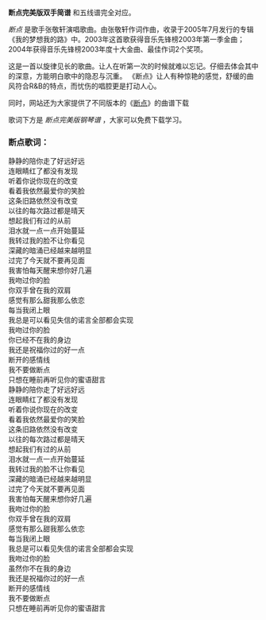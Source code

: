 

**断点完美版双手简谱** 和五线谱完全对应。

_断点_
是歌手张敬轩演唱歌曲。由张敬轩作词作曲，收录于2005年7月发行的专辑《我的梦想我的路》中。2003年这首歌获得音乐先锋榜2003年第一季金曲；2004年获得音乐先锋榜2003年度十大金曲、最佳作词2个奖项。

这是一首以旋律见长的歌曲。让人在听第一次的时候就难以忘记。仔细去体会其中的深意，方能明白歌中的隐忍与沉重。
《断点》让人有种惊艳的感觉，舒缓的曲风符合R&B的特点，而忧伤的唱腔更是打动人心。

同时，网站还为大家提供了不同版本的《[断点](Music-354-断点.html "断点")》的曲谱下载

歌词下方是 _断点完美版钢琴谱_ ，大家可以免费下载学习。

### 断点歌词：

静静的陪你走了好远好远  
连眼睛红了都没有发现  
听着你说你现在的改变  
看着我依然最爱你的笑脸  
这条旧路依然没有改变  
以往的每次路过都是晴天  
想起我们有过的从前  
泪水就一点一点开始蔓延  
我转过我的脸不让你看见  
深藏的暗涌已经越来越明显  
过完了今天就不要再见面  
我害怕每天醒来想你好几遍  
我吻过你的脸  
你双手曾在我的双肩  
感觉有那么甜我那么依恋  
每当我闭上眼  
我总是可以看见失信的诺言全部都会实现  
我吻过你的脸  
你已经不在我的身边  
我还是祝福你过的好一点  
断开的感情线  
我不要做断点  
只想在睡前再听见你的蜜语甜言  
静静的陪你走了好远好远  
连眼睛红了都没有发现  
听着你说你现在的改变  
看着我依然最爱你的笑脸  
这条旧路依然没有改变  
以往的每次路过都是晴天  
想起我们有过的从前  
泪水就一点一点开始蔓延  
我转过我的脸不让你看见  
深藏的暗涌已经越来越明显  
过完了今天就不要再见面  
我害怕每天醒来想你好几遍  
我吻过你的脸  
你双手曾在我的双肩  
感觉有那么甜我那么依恋  
每当我闭上眼  
我总是可以看见失信的诺言全部都会实现  
我吻过你的脸  
虽然你不在我的身边  
我还是祝福你过的好一点  
断开的感情线  
我不要做断点  
只想在睡前再听见你的蜜语甜言

